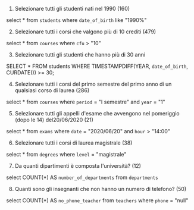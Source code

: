1. Selezionare tutti gli studenti nati nel 1990 (160)

select \*
from `students`
where `date_of_birth` like "1990%"

2. Selezionare tutti i corsi che valgono più di 10 crediti (479)

select \*
from `courses`
where `cfu` > "10"

3. Selezionare tutti gli studenti che hanno più di 30 anni

SELECT \*
FROM students
WHERE TIMESTAMPDIFF(YEAR, `date_of_birth`, CURDATE()) >= 30;

4. Selezionare tutti i corsi del primo semestre del primo anno di un qualsiasi corso di laurea (286)

select \*
from `courses`
where `period` = "I semestre" and `year` = "1"

5. Selezionare tutti gli appelli d'esame che avvengono nel pomeriggio (dopo le 14) del20/06/2020 (21)

select \*
from `exams`
where `date` = "2020/06/20" and `hour` > "14:00"

6. Selezionare tutti i corsi di laurea magistrale (38)

select \*
from `degrees`
where `level` = "magistrale"

7. Da quanti dipartimenti è composta l'università? (12)

select COUNT(\*) AS `number_of_departments`
from `departments`

8. Quanti sono gli insegnanti che non hanno un numero di telefono? (50)

select COUNT(\*) AS `no_phone_teacher`
from `teachers`
where `phone` = "null"
